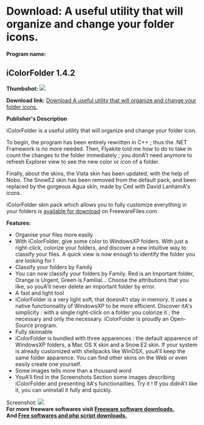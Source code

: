 # Download: A useful utility that will organize and change your folder icons.

**Program name:**

## iColorFolder 1.4.2

  
**Thumbshot:** ![](http://www.freewarefiles.com/screenshot/icolorfolder_md.gif)   
  
**Download link:** [Download A useful utility that will organize and change your folder icons.](http://freesoftwares.boysofts.com/IColorFolder_program_18492.html)  
  


**Publisher's Description**  
  


iColorFolder is a useful utility that will organize and change your folder icon. 

To begin, the program has been entirely rewritten in C++ ; thus the .NET Framework is no more needed. Then, Flyakite told me how to do to take in count the changes to the folder immediately ; you donA't need anymore to refresh Explorer view to see the new color or icon of a folder.

Finally, about the skins, the Vista skin has been updated, with the help of Nobo. The SnowE2 skin has been removed from the default pack, and been replaced by the gorgeous Agua skin, made by Ced with David LanhamA's icons.

iColorFolder skin pack which allows you to fully customize everything in your folders is [available for download](http://www.freewarefiles.com/program_2_4_18758.html) on FreewareFiles.com.

**Features:**

  * Organise your files more easily 
  * With iColorFolder, give some color to WindowsXP folders. With just a right-click, colorize your folders, and discover a new intuitive way to classify your files. A quick view is now enough to identify the folder you are looking for ! 
  * Classify your folders by Family 
  * You can now classify your folders by Family. Red is an Important folder, Orange is Urgent, Green is Familial... Choose the attributions that you like, so youA'll never delete an important folder by error. 
  * A fast and light tool 
  * iColorFolder is a very light soft, that doesnA't stay in memory. It uses a native functionnality of WindowsXP to be more efficient. Discover itA's simplicity : with a single right-click on a folder you colorize it ; the necessary and only the necessary. iColorFolder is proudly an Open-Source program. 
  * Fully skinnable 
  * iColorFolder is bundled with three apparences : the default apparence of WindowsXP folders, a Mac OS X skin and a Snow.E2 skin. If your system is already customized with shellpacks like WinOSX, youA'll keep the same folder apparence. You can find other skins on the Web or even easily create one yourself. 
  * Some images tells more than a thousand word 
  * YouA'll find in the Screenshots Section some images describing iColorFolder and presenting itA's functionalities. Try it ! If you didnA't like it, you can uninstall it fully and quickly. 

  
  
Screenshot: ![](http://www.freewarefiles.com/screenshot/icolorfolder.gif)   
**For more freeware softwares visit [Freeware software downloads.](http://freesoftwares.boysofts.com/)**   
**And [Free softwares and php script downloads.](http://www.boysofts.com/)**

